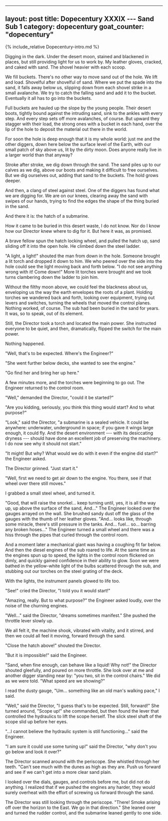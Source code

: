 
---
layout: post
title: Dopecentury XXXIX --- Sand Sub 1
category: dopecentury
goat_counter: "dopecentury" 
---

{% include_relative Dopecentury-intro.md %}

Digging in the dark. Under the desert moon, stained and blackened in places, but still providing light for us to work by. My leather gloves, cracked, and caked with sand. The shovel heavier with each scoop.

We fill buckets. There's no other way to move sand out of the hole. We lift and load. Shovelful after shovelful of sand. Where we put the spade into the sand, it falls away below us, slipping down from each shovel strike in a small avalanche. We try to catch the falling sand and add it to the bucket. Eventually it all has to go into the buckets.

Full buckets are hauled up the slope by the young people. Their desert boots, tightly bound against the intruding sand, sink to the ankles with every step. And every step sets off more avalanches, of course. But upward they stagger with their load, the strong ones with a bucket in each hand, over the lip of the hole to deposit the material out there in the world.

For soon the hole is deep enough that it is my whole world: just me and the other diggers, down here below the surface level of the Earth, with our small patch of sky above us, lit by the dirty moon. Does anyone really live in a larger world than that anyway?

Stroke after stroke, we dig down through the sand. The sand piles up to our calves as we dig, above our boots and making it difficult to free ourselves. But we dig ourselves out, adding that sand to the buckets. The hold grows deeper. 

And then, a clang of steel against steel. One of the diggers has found what we are digging for. We are on our knees, clearing away the sand with swipes of our hands, trying to find the edges the shape of the thing buried in the sand. 

And there it is: the hatch of a submarine.

How it came to be buried in this desert waste, I do not know. Nor do I know how our Director knew where to dig for it. But here it was, as promised. 

A brave fellow spun the hatch locking wheel, and pulled the hatch up, sand sliding off it into the open hole. He climbed down the steel ladder.

"A light, a light!" shouted the man from down in the hole. Someone brought a lit torch and dropped it down to him. We who peered over the side into the hole could see the light moving back and forth below. "I do not see anything wrong with it! Come down!" More lit torches were brought and we took turns clambering down the ladder to join him.

Without the filthy moon above, we could feel the blackness about us, enveloping us the way the earth envelopes the roots of a plant. Holding torches we wandered back and forth, looking over equipment, trying out levers and switches, turning the wheels that moved the control planes. Nothing worked, of course. The sub had been buried in the sand for years. It was, so to speak, out of its element.

Still, the Director took a torch and located the main power. She instructed everyone to be quiet, and then, dramatically, flipped the switch for the main power.

Nothing happened.

"Well, that's to be expected. Where's the Engineer?"

"She went further below decks, she wanted to see the engine."

"Go find her and bring her up here."

A few minutes more, and the torches were beginning to go out. The Engineer returned to the control room.

"Well," demanded the Director, "could it be started?"

"Are you kidding, seriously, you think this thing would start? And to what purpose?"

"Look," said the Director, "a submarine is a sealed vehicle. It could be anywhere: underwater, underground in space; if you gave it wings large enough, it could fly. And the desert environment --- with its desiccating dryness --- should have done an excellent job of preserving the machinery. I do now see why it should not start."

"It might! But why? What would we do with it even if the engine did start?" the Engineer asked.

The Director grinned. "Just start it."

"Well, first we need to get air down to the engine. You there, see if that wheel over there still moves."

I grabbed a small steel wheel, and turned it.

"Good, that will raise the snorkel... keep turning until, yes, it is all the way up, up above the surface of the sand, And..." The Engineer looked over the gauges arrayed on the wall. She brushed sandy dust off the glass of the gauges with the thumb of her leather gloves. "And... looks like, through some miracle, there's still pressure in the tanks. And... fuel... so... barring any broken hoses..." The Engineer turned a small wheel and there was a hiss through the pipes that curled through the control room.

And a moment later a mechanical giant was having a coughing fit far below. And then the diesel engines of the sub roared to life. At the same time as the engines spun up to speed, the lights in the control room flickered on dimly, and quickly gained confidence in their ability to glow. Soon we were bathed in the yellow-white light of the bulbs scattered through the sub, and stubbing out our torches on the steel grating of the deck.

With the lights, the instrument panels glowed to life too.

"See!" cried the Director, "I told you it would start!"

"Amazing, really. But to what purpose?" the Engineer asked loudly, over the noise of the churning engines.

"Well..." said the Director, "dreams sometimes manifest." She pushed the throttle lever slowly up.

We all felt it, the machine shook, vibrated with vitality, and it stirred, and then we could all feel it moving, forward through the sand.

"Close the hatch above!" shouted the Director.

"But it is impossible!" said the Engineer.

"Sand, when fine enough, can behave like a liquid! Why not!" the Director shouted gleefully, and poured on more throttle. She look over at me and another digger standing near by: "you two, sit in the control chairs." We did as we were told. "What speed are we showing?"

I read the dusty gauge, "Um... something like an old man's walking pace," I said.

"Well," said the Director, "I guess that's to be expected. Still, forward!" She turned around, "Scope up!" she commanded, but then found the lever that controlled the hydraulics to lift the scope herself. The slick steel shaft of the scope slid up before her eyes.

"...I cannot believe the hydraulic system is still functioning..." said the Engineer.

"I am sure it could use some tuning up!" said the Director, "why don't you go below and look it over?"

The Director scanned around with the periscope. She whistled through her teeth. "Can't see much with the dunes as high as they are. Push us forward and see if we can't get into a more clear sand plain.

I looked over the dials, gauges, and controls before me, but did not do anything. I realized that if we pushed the engines any harder, they would surely overheat with the effort of screwing us forward through the sand.

The Director was still looking through the periscope. "There! Smoke arising off over the horizon to the East. We go in that direction." She leaned over and turned the rudder control, and the submarine leaned gently to one side.

